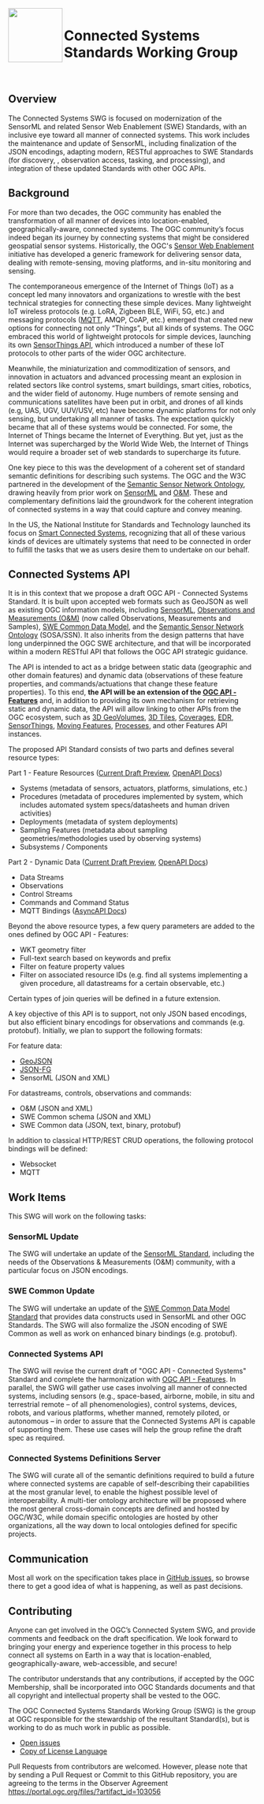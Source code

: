 <img align="left" height="110" src="https://raw.githubusercontent.com/opengeospatial/connected-systems/master/logo.jpg">

# Connected Systems<br/>Standards Working Group

<br/>

## Overview

The Connected Systems SWG is focused on modernization of the SensorML and related Sensor Web Enablement (SWE) Standards, with an inclusive eye toward all manner of connected systems. This work includes the maintenance and update of SensorML, including finalization of the JSON encodings, adapting modern, RESTful approaches to SWE Standards (for discovery, , observation access, tasking, and processing), and integration of these updated Standards with other OGC APIs.


## Background

For more than two decades, the OGC community has enabled the transformation of all manner of devices into location-enabled, geographically-aware, connected systems.  The OGC community’s focus indeed began its journey by connecting systems that might be considered geospatial sensor systems.  Historically, the OGC's [Sensor Web Enablement](https://www.ogc.org/node/698) initiative has developed a generic framework for delivering sensor data, dealing with remote-sensing, moving platforms, and in-situ monitoring and sensing.  

The contemporaneous emergence of the Internet of Things (IoT) as a concept led many innovators and organizations to wrestle with the best technical strategies for connecting these simple devices.  Many lightweight IoT wireless protocols (e.g. LoRA, Zigbeen BLE, WiFi, 5G, etc.) and messaging protocols ([MQTT](https://docs.oasis-open.org/mqtt/mqtt/v5.0/mqtt-v5.0.html), AMQP, CoAP, etc.) emerged that created new options for connecting not only “Things”, but all kinds of systems. The OGC embraced this world of lightweight protocols for simple devices, launching its own [SensorThings API](https://ogcapi.ogc.org/sensorthings), which introduced a number of these IoT protocols to other parts of the wider OGC architecture.

Meanwhile, the miniaturization and commoditization of sensors, and innovation in actuators and advanced processing meant an explosion in related sectors like control systems, smart buildings, smart cities, robotics, and the wider field of autonomy.  Huge numbers of remote sensing and communications satellites have been put in orbit, and drones of all kinds (e.g, UAS, UGV, UUV/USV, etc) have become dynamic platforms for not only sensing, but undertaking all manner of tasks.  The expectation quickly became that all of these systems would be connected.  For some, the Internet of Things became the Internet of Everything.  But yet, just as the Internet was supercharged by the World Wide Web, the Internet of Things would require a broader set of web standards to supercharge its future.

One key piece to this was the development of a coherent set of standard semantic definitions for describing such systems.  The OGC and the W3C partnered in the development of the [Semantic Sensor Network Ontology](https://www.w3.org/TR/vocab-ssn), drawing heavily from prior work on [SensorML](https://www.ogc.org/standards/sensorml) and [O&M](https://www.ogc.org/standards/om).  These and complementary definitions laid the groundwork for the coherent integration of connected systems in a way that could capture and convey meaning.

In the US, the National Institute for Standards and Technology launched its focus on [Smart Connected Systems](https://www.nist.gov/programs-projects/smart-and-connected-systems), recognizing that all of these various kinds of devices are ultimately systems that need to be connected in order to fulfill the tasks that we as users desire them to undertake on our behalf.  


## Connected Systems API

It is in this context that we propose a draft OGC API - Connected Systems Standard.  It is built upon accepted web formats such as GeoJSON as well as existing OGC information models, including [SensorML](https://www.ogc.org/standards/sensorml), [Observations and Measurements (O&M)](https://www.ogc.org/standards/om) (now called Observations, Measurements and Samples), [SWE Common Data Model](https://www.ogc.org/standards/swecommon), and the [Semantic Sensor Network Ontology](https://www.w3.org/TR/vocab-ssn) (SOSA/SSN). It also inherits from the design patterns that have long underpinned the OGC SWE architecture, and that will be incorporated within a modern RESTful API that follows the OGC API strategic guidance.

The API is intended to act as a bridge between static data (geographic and other domain features) and dynamic data (observations of these feature properties, and commands/actuations that change these feature properties). To this end, **the API will be an extension of the [OGC API - Features](https://ogcapi.ogc.org/features)** and, in addition to providing its own mechanism for retrieving static and dynamic data, the API will allow linking to other APIs from the OGC ecosystem, such as [3D GeoVolumes](https://ogcapi.ogc.org/geovolumes/), [3D Tiles](https://github.com/CesiumGS/3d-tiles/tree/main/specification), [Coverages](https://ogcapi.ogc.org/coverages), [EDR](https://ogcapi.ogc.org/edr), [SensorThings](https://ogcapi.ogc.org/sensorthings), [Moving Features](https://ogcapi.ogc.org/movingfeatures), [Processes](https://ogcapi.ogc.org/processes), and other Features API instances.

The proposed API Standard consists of two parts and defines several resource types:

Part 1 - Feature Resources ([Current Draft Preview](https://opengeospatial.github.io/connected-systems/api/part1/standard/23-001r0.html), [OpenAPI Docs](https://opengeospatial.github.io/connected-systems/redoc/?url=../api/part1/openapi/openapi-connectedsystems-1.yaml))
- Systems (metadata of sensors, actuators, platforms, simulations, etc.)
- Procedures (metadata of procedures implemented by system, which includes automated system specs/datasheets and human driven activities)
- Deployments (metadata of system deployments)
- Sampling Features (metadata about sampling geometries/methodologies used by observing systems) 
- Subsystems / Components

Part 2 - Dynamic Data ([Current Draft Preview](https://opengeospatial.github.io/connected-systems/api/part2/standard/23-002r0.html), [OpenAPI Docs](https://opengeospatial.github.io/connected-systems/redoc/?url=../api/part2/openapi/openapi-connectedsystems-2.yaml))
- Data Streams
- Observations
- Control Streams
- Commands and Command Status
- MQTT Bindings ([AsyncAPI Docs](https://github.com/opengeospatial/connected-systems/blob/master/api/part2/asyncapi/asyncapi-connectedsystems-2.yaml))

Beyond the above resource types, a few query parameters are added to the ones defined by OGC API - Features:
- WKT geometry filter
- Full-text search based on keywords and prefix
- Filter on feature property values
- Filter on associated resource IDs (e.g. find all systems implementing a given procedure, all datastreams for a certain observable, etc.)

Certain types of join queries will be defined in a future extension.

A key objective of this API is to support, not only JSON based encodings, but also efficient binary encodings for observations and commands (e.g. protobuf). Initially, we plan to support the following formats:

For feature data:
- [GeoJSON](https://geojson.org/)
- [JSON-FG](https://docs.ogc.org/DRAFTS/21-045.html)
- SensorML (JSON and XML)

For datastreams, controls, observations and commands:
- O&M (JSON and XML)
- SWE Common schema (JSON and XML)
- SWE Common data (JSON, text, binary, protobuf)

In addition to classical HTTP/REST CRUD operations, the following protocol bindings will be defined:

- Websocket
- MQTT


## Work Items

This SWG will work on the following tasks:

### SensorML Update
The SWG will undertake an update of the [SensorML Standard](https://www.ogc.org/standards/sensorml), including the needs of the Observations & Measurements (O&M) community, with a particular focus on JSON encodings.

### SWE Common Update
The SWG will undertake an update of the [SWE Common Data Model Standard](https://www.ogc.org/standards/swecommon) that provides data constructs used in SensorML and other OGC Standards. The SWG will also formalize the JSON encoding of SWE Common as well as work on enhanced binary bindings (e.g. protobuf).

### Connected Systems API
The SWG will revise the current draft of "OGC API - Connected Systems" Standard and complete the harmonization with [OGC API - Features](https://ogcapi.ogc.org/features). In parallel, the SWG will gather use cases involving all manner of connected systems, including sensors (e.g., space-based, airborne, mobile, in situ and terrestrial remote – of all phenomenologies), control systems, devices, robots, and various platforms, whether manned, remotely piloted, or autonomous  – in order to assure that the Connected Systems API is capable of supporting them. These use cases will help the group refine the draft spec as required.

### Connected Systems Definitions Server
The SWG will curate all of the semantic definitions required to build a future where connected systems are capable of self-describing their capabilities at the most granular level, to enable the highest possible level of interoperability. A multi-tier ontology architecture will be proposed where the most general cross-domain concepts are defined and hosted by OGC/W3C, while domain specific ontologies are hosted by other organizations, all the way down to local ontologies defined for specific projects.


## Communication

Most all work on the specification takes place in [GitHub issues](https://github.com/opengeospatial/connected_systems/issues), so browse there to get a good idea of what is happening, as well as past decisions. 


## Contributing

Anyone can get involved in the OGC’s Connected System SWG, and provide comments and feedback on the draft specification. We look forward to bringing your energy and experience together in this process to help connect all systems on Earth in a way that is location-enabled, geographically-aware, web-accessible, and secure!

The contributor understands that any contributions, if accepted by the OGC Membership, shall be incorporated into OGC Standards documents and that all copyright and intellectual property shall be vested to the OGC.

The OGC Connected Systems Standards Working Group (SWG) is the group at OGC responsible for the stewardship of the resultant Standard(s), but is working to do as much work in public as possible.

* [Open issues](https://github.com/opengeospatial/connected_systems/issues)
* [Copy of License Language](https://github.com/opengeospatial/connected_systems/blob/master/LICENSE)

Pull Requests from contributors are welcomed. However, please note that by sending a Pull Request or Commit to this GitHub repository, you are agreeing to the terms in the Observer Agreement https://portal.ogc.org/files/?artifact_id=103056


